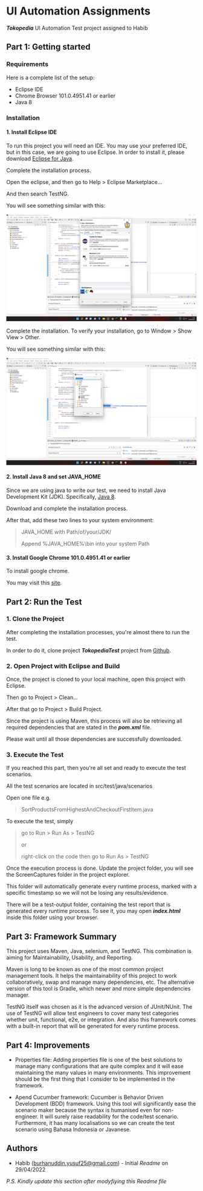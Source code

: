 # UI Automation Assignments

***Tokopedia*** UI Automation Test project assigned to Habib

## Part 1: Getting started

### Requirements

Here is a complete list of the setup:

- Eclipse IDE
- Chrome Browser 101.0.4951.41 or earlier
- Java 8

### Installation

#### 1. Install Eclipse IDE

To run this project you will need an IDE. You may use your preferred IDE, but in this case, we are going to use Eclipse. In order to install it, please download [Eclipse for Java](https://www.eclipse.org/downloads/packages/).

Complete the installation process.

Open the eclipse, and then go to Help > Eclipse Marketplace...

And then search TestNG.

You will see something similar with this:

<img src="readme-images/TestNG1.png">

Complete the installation. To verify your installation, go to Window > Show View > Other.

You will see something similar with this:

<img src="readme-images/TestNG2.png">

#### 2. Install Java 8 and set JAVA_HOME

Since we are using java to write our test, we need to install Java Development Kit (JDK). Specifically, [Java 8](https://java.com/en/download/manual.jsp).

Download and complete the installation process.

After that, add these two lines to your system environment:

> JAVA_HOME with Path/of/your/JDK/
> 
> Append %JAVA_HOME%\bin into your system Path

#### 3. Install Google Chrome 101.0.4951.41 or earlier

To install google chrome.

You may visit this [site](https://www.google.com/chrome/).

## Part 2: Run the Test

### 1. Clone the Project

After completing the installation processes, you're almost there to run the test.

In order to do it, clone project ***TokopediaTest*** project from [Github](https://github.com/haga2554/TokopediaTest).

### 2. Open Project with Eclipse and Build

Once, the project is cloned to your local machine, open this project with Eclipse.

Then go to Project > Clean...

After that go to Project > Build Project.

Since the project is using Maven, this process will also be retrieving all required dependencies that are stated in the ***pom.xml*** file.

Please wait until all those dependencies are successfully downloaded.

### 3. Execute the Test

If you reached this part, then you're all set and ready to execute the test scenarios.

All the test scenarios are located in src/test/java/scenarios

Open one file e.g.

> SortProductsFromHighestAndCheckoutFirstItem.java

To execute the test, simply

> go to Run > Run As > TestNG
>
> or
> 
> right-click on the code then go to Run As > TestNG

Once the execution process is done. Update the project folder, you will see the ScreenCaptures folder in the project explorer.

This folder will automatically generate every runtime process, marked with a specific timestamp so we will not be losing any results/evidence.

There will be a test-output folder, containing the test report that is generated every runtime process. To see it, you may open ***index.html*** inside this folder using your browser.

## Part 3: Framework Summary

This project uses Maven, Java, selenium, and TestNG. This combination is aiming for Maintainability, Usability, and Reporting.

Maven is long to be known as one of the most common project management tools. It helps the maintainability of this project to work collaboratively, swap and manage many dependencies, etc. The alternative version of this tool is Gradle, which newer and more simple dependencies manager.

TestNG itself was chosen as it is the advanced version of JUnit/NUnit. The use of TestNG will allow test engineers to cover many test categories whether unit, functional, e2e, or integration. And also this framework comes with a built-in report that will be generated for every runtime process.

## Part 4: Improvements

- Properties file: Adding properties file is one of the best solutions to manage many configurations that are quite complex and it will ease maintaining the many values in many environments. This improvement should be the first thing that I consider to be implemented in the framework.

- Apend Cucumber framework: Cucumber is Behavior Driven Development (BDD) framework. Using this tool will significantly ease the scenario maker because the syntax is humanised even for non-engineer. It will surely raise readability for the code/test scenario. Furthermore, it has many localisations so we can create the test scenario using Bahasa Indonesia or Javanese.

## Authors

+ Habib (burhanuddin.yusuf25@gmail.com) - Initial _Readme_ on 29/04/2022

_P.S. Kindly update this section after modyfiying this Readme file_
